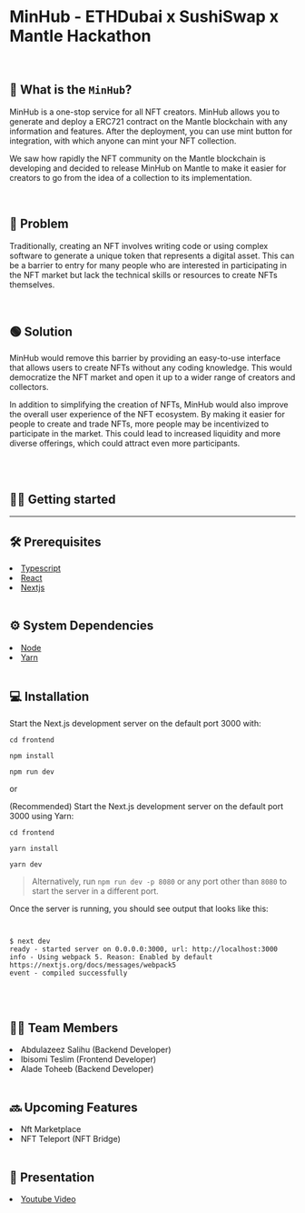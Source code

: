 # MinHub - ETHDubai x SushiSwap x Mantle Hackathon

<br>

## 🤔 What is the `MinHub`?

MinHub is a one-stop service for all NFT creators. MinHub allows you to generate and deploy a ERC721 contract on the Mantle blockchain with any information and features. After the deployment, you can use mint button for integration, with which anyone can mint your NFT collection.

We saw how rapidly the NFT community on the Mantle blockchain is developing and decided to release MinHub on Mantle to make it easier for creators to go from the idea of a collection to its implementation.

<br>

## 🔴 Problem

Traditionally, creating an NFT involves writing code or using complex software to generate a unique token that represents a digital asset. This can be a barrier to entry for many people who are interested in participating in the NFT market but lack the technical skills or resources to create NFTs themselves.

<br>

## 🟢 Solution

MinHub would remove this barrier by providing an easy-to-use interface that allows users to create NFTs without any coding knowledge. This would democratize the NFT market and open it up to a wider range of creators and collectors.

In addition to simplifying the creation of NFTs, MinHub would also improve the overall user experience of the NFT ecosystem. By making it easier for people to create and trade NFTs, more people may be incentivized to participate in the market. This could lead to increased liquidity and more diverse offerings, which could attract even more participants.

<br>
<br>

## 🧑‍💻 Getting started

<hr>

## 🛠️ Prerequisites

<li><a href="https://typescriptlang.org">Typescript</a></li>
<li><a href="https://reactjs.org">React</a></li>
<li><a href="prerequisites">Nextjs</a></li>
<br>

## ⚙️ System Dependencies

<li><a href="https://nodejs.org">Node</a></li>
<li><a href="https://yarnpkg.com">Yarn</a></li>
<br>

## 💻 Installation

Start the Next.js development server on the default port 3000 with:

```
cd frontend
```

```
npm install
```

```
npm run dev
```

or

(Recommended) Start the Next.js development server on the default port 3000 using Yarn:

```
cd frontend
```

```
yarn install
```

```
yarn dev
```

> Alternatively, run `npm run dev -p 8080` or any port other than `8080` to start the server in a different port.

Once the server is running, you should see output that looks like this:

```


$ next dev
ready - started server on 0.0.0.0:3000, url: http://localhost:3000
info - Using webpack 5. Reason: Enabled by default https://nextjs.org/docs/messages/webpack5
event - compiled successfully

```

<br>

<br>

## 🙍‍♂️ Team Members

<li>Abdulazeez Salihu (Backend Developer)</li>
<li>Ibisomi Teslim (Frontend Developer)</li>
<li>Alade Toheeb (Backend Developer)</li>
<br>

## 🔜 Upcoming Features

<li>Nft Marketplace</li>
<li>NFT Teleport (NFT Bridge)</li>
<br>
 
## 🔗 Presentation

<li><a href="https://youtu.be/rdgyfWiYhTg">Youtube Video</a></li>
<br>
